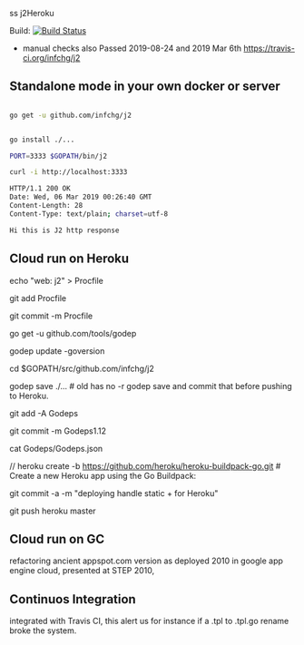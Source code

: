 ss j2Heroku 

Build:
[![Build Status](https://travis-ci.org/infchg/j2.svg)](https://travis-ci.org/infchg/j2) 
+ manual checks also Passed 2019-08-24 and 2019 Mar 6th 
https://travis-ci.org/infchg/j2

## Standalone mode in your own docker or server

``` bash

go get -u github.com/infchg/j2 


go install ./...

PORT=3333 $GOPATH/bin/j2

curl -i http://localhost:3333

HTTP/1.1 200 OK
Date: Wed, 06 Mar 2019 00:26:40 GMT
Content-Length: 28
Content-Type: text/plain; charset=utf-8

Hi this is J2 http response

```

## Cloud run on Heroku

echo "web: j2" > Procfile

git add Procfile

git commit -m Procfile


go get -u github.com/tools/godep

godep update -goversion

cd $GOPATH/src/github.com/infchg/j2

godep save   ./...  # old has no -r godep save and commit that before pushing to Heroku.

 git add -A Godeps

  git commit -m Godeps1.12

cat Godeps/Godeps.json

// heroku create -b https://github.com/heroku/heroku-buildpack-go.git # Create a new Heroku app using the Go Buildpack:

git commit -a -m "deploying handle static + for Heroku"



git push heroku master




## Cloud run on GC 

refactoring ancient appspot.com version as deployed 2010 in google app engine cloud, presented at STEP 2010, 


## Continuos Integration

integrated with Travis CI, this alert us for instance if a .tpl to .tpl.go rename broke the system.
